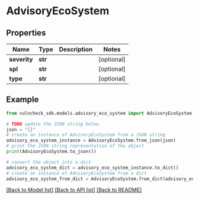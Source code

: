 # AdvisoryEcoSystem


## Properties

Name | Type | Description | Notes
------------ | ------------- | ------------- | -------------
**severity** | **str** |  | [optional] 
**spl** | **str** |  | [optional] 
**type** | **str** |  | [optional] 

## Example

```python
from vulncheck_sdk.models.advisory_eco_system import AdvisoryEcoSystem

# TODO update the JSON string below
json = "{}"
# create an instance of AdvisoryEcoSystem from a JSON string
advisory_eco_system_instance = AdvisoryEcoSystem.from_json(json)
# print the JSON string representation of the object
print(AdvisoryEcoSystem.to_json())

# convert the object into a dict
advisory_eco_system_dict = advisory_eco_system_instance.to_dict()
# create an instance of AdvisoryEcoSystem from a dict
advisory_eco_system_from_dict = AdvisoryEcoSystem.from_dict(advisory_eco_system_dict)
```
[[Back to Model list]](../README.md#documentation-for-models) [[Back to API list]](../README.md#documentation-for-api-endpoints) [[Back to README]](../README.md)


